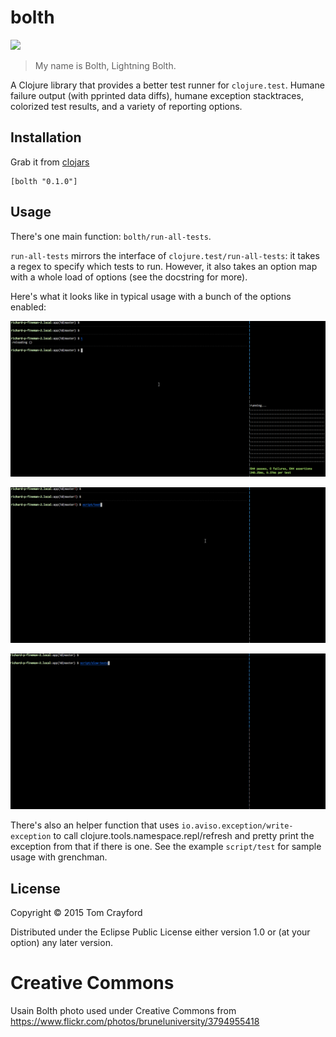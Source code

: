 # bolth

![](/doc/bolth.jpg?raw=true)

> My name is Bolth, Lightning Bolth.

A Clojure library that provides a better test runner for `clojure.test`. Humane
failure output (with pprinted data diffs), humane exception stacktraces, colorized test
results, and a variety of reporting options.

## Installation

Grab it from [clojars](https://clojars.org/bolth)

```
[bolth "0.1.0"]
```
## Usage

There's one main function: `bolth/run-all-tests`.

`run-all-tests` mirrors the interface of `clojure.test/run-all-tests`: it takes
a regex to specify which tests to run. However, it also takes an option map with a whole load
of options (see the docstring for more).

Here's what it looks like in typical usage with a bunch of the options enabled:

![](/doc/normal_run.gif?raw=true)

![](/doc/failing_run.gif?raw=true)

![](/doc/slow_test_run.gif?raw=true)

There's also an helper function that uses `io.aviso.exception/write-exception`
to call clojure.tools.namespace.repl/refresh and pretty print the exception
from that if there is one. See the example `script/test` for sample usage with
grenchman.

## License

Copyright © 2015 Tom Crayford

Distributed under the Eclipse Public License either version 1.0 or (at
your option) any later version.

# Creative Commons

Usain Bolth photo used under Creative Commons from https://www.flickr.com/photos/bruneluniversity/3794955418
